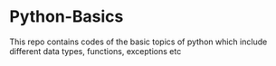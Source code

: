 # Python-Basics
This repo contains codes of the basic topics of python which include different data types, functions, exceptions etc


